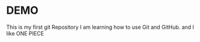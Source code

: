 # DEMO
This is my first git Repository
I am learning how to use Git and GitHub.
and I like ONE PIECE

